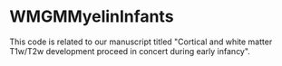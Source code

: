 # WMGMMyelinInfants
This code is related to our manuscript titled "Cortical and white matter T1w/T2w development proceed in concert during early infancy". 
